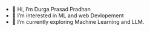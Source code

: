 - 👋 Hi, I’m Durga Prasad Pradhan
- 👀 I’m interested in ML and web Devlopement
- 🌱 I’m currently exploring Machine Learning and LLM.
<!-- - 💞️ I’m looking to collaborate on 
- 📫 How to reach me ... -->

<!---
durga811/durga811 is a ✨ special ✨ repository because its `README.md` (this file) appears on your GitHub profile.
You can click the Preview link to take a look at your changes.
--->
